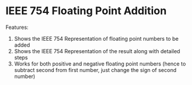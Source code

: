 # IEEE 754 Floating Point Addition

Features:
1. Shows the IEEE 754 Representation of floating point numbers to be added
2. Shows the IEEE 754 Representation of the result along with detailed steps
3. Works for both positive and negative floating point numbers (hence to subtract second from first number, just change the sign of second number)
